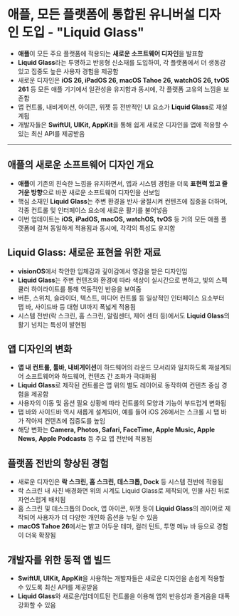 # 애플, 모든 플랫폼에 통합된 유니버설 디자인 도입 - "Liquid Glass"


* **애플**이 모든 주요 플랫폼에 적용되는 **새로운 소프트웨어 디자인**을 발표함
* **Liquid Glass**라는 투명하고 반응형 신소재를 도입하여, 각 플랫폼에서 더 생동감 있고 집중도 높은 사용자 경험을 제공함
* 새로운 디자인은 **iOS 26, iPadOS 26, macOS Tahoe 26, watchOS 26, tvOS 261** 등 모든 애플 기기에서 일관성을 유지함과 동시에, 각 플랫폼 고유의 느낌을 보존함
* 앱 컨트롤, 내비게이션, 아이콘, 위젯 등 전반적인 UI 요소가 **Liquid Glass**로 재설계됨
* 개발자들은 **SwiftUI, UIKit, AppKit**을 통해 쉽게 새로운 디자인을 앱에 적용할 수 있는 최신 API를 제공받음

---

애플의 새로운 소프트웨어 디자인 개요
--------------------

* **애플**이 기존의 친숙한 느낌을 유지하면서, 앱과 시스템 경험을 더욱 **표현력 있고 즐거운 방향**으로 바꾼 새로운 소프트웨어 디자인을 선보임
* 핵심 소재인 **Liquid Glass**는 주변 환경을 반사·굴절시켜 컨텐츠에 집중을 더하며, 각종 컨트롤 및 인터페이스 요소에 새로운 활기를 불어넣음
* 이번 업데이트는 **iOS, iPadOS, macOS, watchOS, tvOS** 등 거의 모든 애플 플랫폼에 걸쳐 동일하게 적용됨과 동시에, 각각의 특성도 유지함

Liquid Glass: 새로운 표현을 위한 재료
---------------------------

* **visionOS**에서 착안한 입체감과 깊이감에서 영감을 받은 디자인임
* **Liquid Glass**는 주변 컨텐츠와 환경에 따라 색상이 실시간으로 변하고, 빛의 스펙큘러 하이라이트를 통해 역동적인 반응을 보여줌
* 버튼, 스위치, 슬라이더, 텍스트, 미디어 컨트롤 등 일상적인 인터페이스 요소부터 탭 바, 사이드바 등 대형 UI까지 폭넓게 적용됨
* 시스템 전반(락 스크린, 홈 스크린, 알림센터, 제어 센터 등)에서도 **Liquid Glass**의 활기 넘치는 특성이 발현됨

앱 디자인의 변화
---------

* **앱 내 컨트롤, 툴바, 내비게이션**이 하드웨어의 라운드 모서리와 일치하도록 재설계되어 소프트웨어와 하드웨어, 컨텐츠 간 조화가 극대화됨
* **Liquid Glass**로 제작된 컨트롤은 앱 위의 별도 레이어로 동작하여 컨텐츠 중심 경험을 제공함
* 사용자의 이동 및 옵션 필요 상황에 따라 컨트롤의 모양과 기능이 부드럽게 변화됨
* 탭 바와 사이드바 역시 새롭게 설계되어, 예를 들어 iOS 26에서는 스크롤 시 탭 바가 작아져 컨텐츠에 집중도를 높임
* 해당 변화는 **Camera, Photos, Safari, FaceTime, Apple Music, Apple News, Apple Podcasts** 등 주요 앱 전반에 적용됨

플랫폼 전반의 향상된 경험
--------------

* 새로운 디자인은 **락 스크린, 홈 스크린, 데스크톱, Dock** 등 시스템 전반에 적용됨
* 락 스크린 내 사진 배경화면 위의 시계도 Liquid Glass로 제작되어, 인물 사진 뒤로 자연스럽게 배치됨
* 홈 스크린 및 데스크톱의 Dock, 앱 아이콘, 위젯 등이 **Liquid Glass**의 레이어로 제작되어 사용자가 더 다양한 개인화 옵션을 누릴 수 있음
* **macOS Tahoe 26**에서는 밝고 어두운 테마, 컬러 틴트, 투명 메뉴 바 등으로 경험이 더욱 확장됨

개발자를 위한 동적 앱 빌드
---------------

* **SwiftUI, UIKit, AppKit**을 사용하는 개발자들은 새로운 디자인을 손쉽게 적용할 수 있도록 최신 API를 제공받음
* **Liquid Glass**와 새로운/업데이트된 컨트롤을 이용해 앱의 반응성과 즐거움을 대폭 강화할 수 있음
